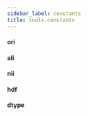 ```yaml
---
sidebar_label: constants
title: tools.constants
---
```


#### ori

#### ali

#### nii

#### hdf

#### dtype

